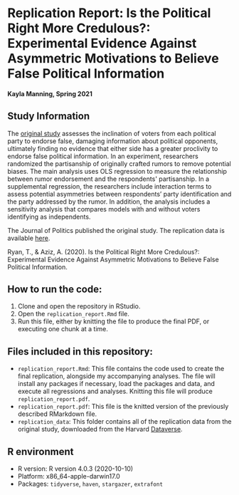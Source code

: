 # Replication Report: Is the Political Right More Credulous?: Experimental Evidence Against Asymmetric Motivations to Believe False Political Information

#### Kayla Manning, Spring 2021

## Study Information

The [original study](https://www-journals-uchicago-edu.ezp-prod1.hul.harvard.edu/doi/pdf/10.1086/711133) assesses the inclination of voters from each political party to endorse false, damaging information about political opponents, ultimately finding no evidence that either side has a greater proclivity to endorse false political information. In an experiment, researchers randomized the partisanship of originally crafted rumors to remove potential biases. The main analysis uses OLS regression to measure the relationship between rumor endorsement and the respondents' partisanship. In a supplemental regression, the researchers include interaction terms to assess potential asymmetries between respondents’ party identification and the party addressed by the rumor. In addition, the analysis includes a sensitivity analysis that compares models with and without voters identifying as independents. 

The Journal of Politics published the original study. The replication data is available [here](https://dataverse.harvard.edu/dataset.xhtml?persistentId=doi:10.7910/DVN/9ERCTY).

Ryan, T., & Aziz, A. (2020). Is the Political Right More Credulous?: Experimental Evidence Against Asymmetric Motivations to Believe False Political Information.

## How to run the code:

1. Clone and open the repository in RStudio.
2. Open the `replication_report.Rmd` file.
3. Run this file, either by knitting the file to produce the final PDF, or executing one chunk at a time.

## Files included in this repository:

- `replication_report.Rmd`: This file contains the code used to create the final replication, alongside my accompanying analyses. The file will install any packages if necessary, load the packages and data, and execute all regressions and analyses. Knitting this file will produce `replication_report.pdf`.
- `replication_report.pdf`: This file is the knitted version of the previously described RMarkdown file.
- `replication_data`: This folder contains all of the replication data from the original study, downloaded from the Harvard [Dataverse](https://dataverse.harvard.edu/dataset.xhtml?persistentId=doi:10.7910/DVN/9ERCTY).

## R environment

- R version: R version 4.0.3 (2020-10-10)
- Platform: x86_64-apple-darwin17.0         
- Packages: `tidyverse`, `haven`, `stargazer`, `extrafont`
